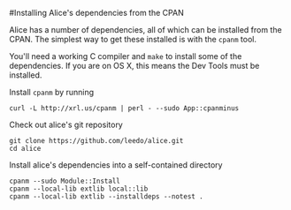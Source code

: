 #Installing Alice's dependencies from the CPAN

Alice has a number of dependencies, all of which can be installed
from the CPAN. The simplest way to get these installed is with the
`cpanm` tool.

You'll need a working C compiler and `make` to install some of the
dependencies. If you are on OS X, this means the Dev Tools must be
installed.

Install `cpanm` by running

    curl -L http://xrl.us/cpanm | perl - --sudo App::cpanminus

Check out alice's git repository

    git clone https://github.com/leedo/alice.git
    cd alice

Install alice's dependencies into a self-contained directory

    cpanm --sudo Module::Install
    cpanm --local-lib extlib local::lib
    cpanm --local-lib extlib --installdeps --notest .
